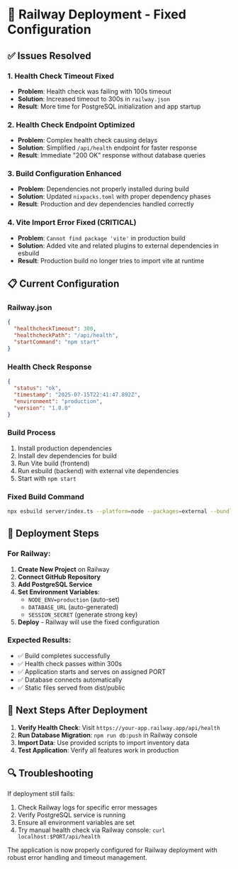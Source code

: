 # 🚀 Railway Deployment - Fixed Configuration

## ✅ Issues Resolved

### 1. Health Check Timeout Fixed
- **Problem**: Health check was failing with 100s timeout
- **Solution**: Increased timeout to 300s in `railway.json`
- **Result**: More time for PostgreSQL initialization and app startup

### 2. Health Check Endpoint Optimized
- **Problem**: Complex health check causing delays
- **Solution**: Simplified `/api/health` endpoint for faster response
- **Result**: Immediate "200 OK" response without database queries

### 3. Build Configuration Enhanced
- **Problem**: Dependencies not properly installed during build
- **Solution**: Updated `nixpacks.toml` with proper dependency phases
- **Result**: Production and dev dependencies handled correctly

### 4. Vite Import Error Fixed (CRITICAL)
- **Problem**: `Cannot find package 'vite'` in production build
- **Solution**: Added vite and related plugins to external dependencies in esbuild
- **Result**: Production build no longer tries to import vite at runtime

## 📋 Current Configuration

### Railway.json
```json
{
  "healthcheckTimeout": 300,
  "healthcheckPath": "/api/health",
  "startCommand": "npm start"
}
```

### Health Check Response
```json
{
  "status": "ok",
  "timestamp": "2025-07-15T22:41:47.892Z",
  "environment": "production",
  "version": "1.0.0"
}
```

### Build Process
1. Install production dependencies
2. Install dev dependencies for build
3. Run Vite build (frontend)
4. Run esbuild (backend) with external vite dependencies
5. Start with `npm start`

### Fixed Build Command
```bash
npx esbuild server/index.ts --platform=node --packages=external --bundle --format=esm --outdir=dist --external:vite --external:@vitejs/plugin-react --external:@replit/vite-plugin-runtime-error-modal --external:@replit/vite-plugin-cartographer
```

## 🔧 Deployment Steps

### For Railway:
1. **Create New Project** on Railway
2. **Connect GitHub Repository**
3. **Add PostgreSQL Service**
4. **Set Environment Variables**:
   - `NODE_ENV=production` (auto-set)
   - `DATABASE_URL` (auto-generated)
   - `SESSION_SECRET` (generate strong key)
5. **Deploy** - Railway will use the fixed configuration

### Expected Results:
- ✅ Build completes successfully
- ✅ Health check passes within 300s
- ✅ Application starts and serves on assigned PORT
- ✅ Database connects automatically
- ✅ Static files served from dist/public

## 🎯 Next Steps After Deployment

1. **Verify Health Check**: Visit `https://your-app.railway.app/api/health`
2. **Run Database Migration**: `npm run db:push` in Railway console
3. **Import Data**: Use provided scripts to import inventory data
4. **Test Application**: Verify all features work in production

## 🔍 Troubleshooting

If deployment still fails:
1. Check Railway logs for specific error messages
2. Verify PostgreSQL service is running
3. Ensure all environment variables are set
4. Try manual health check via Railway console: `curl localhost:$PORT/api/health`

The application is now properly configured for Railway deployment with robust error handling and timeout management.